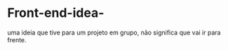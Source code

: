 # Front-end-idea-
uma ideia que tive para um projeto em grupo, não significa que vai ir para frente. 
